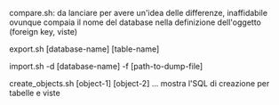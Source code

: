 compare.sh: da lanciare per avere un'idea delle differenze, inaffidabile ovunque compaia il nome del database nella definizione dell'oggetto (foreign key, viste)

export.sh [database-name] [table-name]

import.sh -d [database-name] -f [path-to-dump-file]

create_objects.sh [object-1] [object-2] ...
    mostra l'SQL di creazione per tabelle e viste